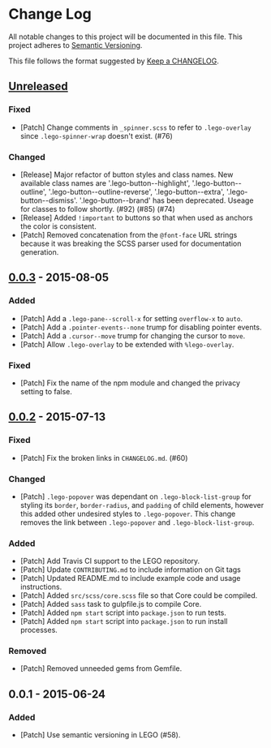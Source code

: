 # Change Log
All notable changes to this project will be documented in this file.
This project adheres to [Semantic Versioning](http://semver.org/).

This file follows the format suggested by [Keep a CHANGELOG](https://github.com/olivierlacan/keep-a-changelog).

## [Unreleased][unreleased]
### Fixed
- [Patch] Change comments in `_spinner.scss` to refer to `.lego-overlay` since `.lego-spinner-wrap` doesn't exist. (#76)

### Changed
- [Release] Major refactor of button styles and class names. New available class names are '.lego-button--highlight', '.lego-button--outline', '.lego-button--outline-reverse', '.lego-button--extra', '.lego-button--dismiss'. '.lego-button--brand' has been deprecated. Useage for classes to follow shortly. (#92) (#85) (#74)
- [Release] Added `!important` to buttons so that when used as anchors the color is consistent.
- [Patch] Removed concatenation from the `@font-face` URL strings because it was breaking the SCSS parser used for documentation generation.

## [0.0.3][0.0.3] - 2015-08-05
### Added
- [Patch] Add a `.lego-pane--scroll-x` for setting `overflow-x` to `auto`.
- [Patch] Add a `.pointer-events--none` trump for disabling pointer events.
- [Patch] Add a `.cursor--move` trump for changing the cursor to `move`.
- [Patch] Allow `.lego-overlay` to be extended with `%lego-overlay`.

### Fixed
- [Patch] Fix the name of the npm module and changed the privacy setting to false.

## [0.0.2][0.0.2] - 2015-07-13
### Fixed
- [Patch] Fix the broken links in `CHANGELOG.md`. (#60)

### Changed
- [Patch] `.lego-popover` was dependant on `.lego-block-list-group` for styling its `border`, `border-radius`, and `padding` of child elements, however this added other undesired styles to `.lego-popover`. This change removes the link between `.lego-popover` and `.lego-block-list-group`.

### Added
- [Patch] Add Travis CI support to the LEGO repository.
- [Patch] Update `CONTRIBUTING.md` to include information on Git tags
- [Patch] Updated README.md to include example code and usage instructions.
- [Patch] Added `src/scss/core.scss` file so that Core could be compiled.
- [Patch] Added `sass` task to gulpfile.js to compile Core.
- [Patch] Added `npm start` script into `package.json` to run tests.
- [Patch] Added `npm start` script into `package.json` to run install processes.

### Removed
- [Patch] Removed unneeded gems from Gemfile.

## 0.0.1 - 2015-06-24
### Added
- [Patch] Use semantic versioning in LEGO (#58).

[unreleased]: https://github.com/optimizely/lego/compare/v0.0.3...HEAD
[0.0.2]: https://github.com/optimizely/lego/compare/v0.0.1...v0.0.2
[0.0.3]: https://github.com/optimizely/lego/compare/v0.0.2...v0.0.3
